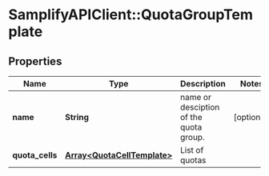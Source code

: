 # SamplifyAPIClient::QuotaGroupTemplate

## Properties
Name | Type | Description | Notes
------------ | ------------- | ------------- | -------------
**name** | **String** | name or desciption of the quota group. | [optional] 
**quota_cells** | [**Array&lt;QuotaCellTemplate&gt;**](QuotaCellTemplate.md) | List of quotas | 


